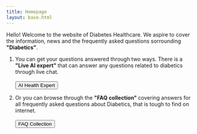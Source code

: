 ```yaml
---
title: Homepage
layout: base.html 
---
```

Hello! Welcome to the website of Diabetes Healthcare. We aspire to cover the information, news and the frequently asked questions sorrounding <strong>"Diabetics"</strong>.

1. You can get your questions answered through two ways. There is a <strong> "Live AI expert" </strong> that can answer any questions related to diabetics through live chat. <br/> <br/>
<button class="button-28" role="button">AI Health Expert</button>

2. Or you can browse through the <strong> "FAQ collection" </strong> covering answers for all frequently asked questions about Diabetics, that is tough to find on internet. <br/> <br/>
<button class="button-28" role="button">FAQ Collection</button>
